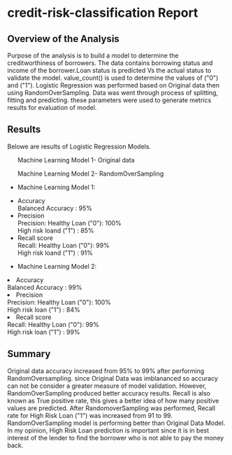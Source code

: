 # credit-risk-classification Report
## Overview of the Analysis

Purpose of the analysis is to build a model to determine the creditworthiness of borrowers.
The data contains borrowing status and income of the borrower.Loan status is predicted Vs the actual status to validate the model.
value_count() is used to determine the values of ("0") and ("1").
Logistic Regression was performed based on Original data then using RandomOverSampling.
Data was went through process of splitting, fitting and predicting.
these parameters were used to generate metrics results for evaluation of model.

## Results
Belowe are results of Logistic Regression Models. 
<ul>Machine Learning Model 1- Original data</ul>
<ul>Machine Learning Model 2- RandomOverSampling</ul>

* Machine Learning Model 1:
  <li>Accuracy</li>
    Balanced Accuracy : 95%<br>
  <li>Precision</li>
    Precision:  Healthy Loan ("0"): 100%<br>
                High risk loand ("1") : 85%<br>
  <li>Recall score</li>
    Recall:  Healthy Loan ("0"): 99%<br>
             High risk loand ("1") : 91% <br>

* Machine Learning Model 2:
 <li>Accuracy</li>
    Balanced Accuracy : 99%<br>
  <li>Precision</li>
    Precision:  Healthy Loan ("0"): 100%<br>
                High risk loan ("1") : 84%<br>
  <li>Recall score</li>
    Recall:  Healthy Loan ("0"): 99%<br>
             High risk loan ("1") : 99% 

## Summary
Original data accuracy increased from 95% to 99% after performing RandomOversampling.
since Original Data was imblananced so accuracy can not be consider  a greater measure of model validation.
However, RandomOverSampling produced better accuracy results.
Recall is also known as True positive rate, this gives a better idea of how many positive values are predicted.
After RandomoverSampling was performed, Recall rate for High Risk Loan ("1") was increased from 91 to 99.
RandomOverSampling model is performing better than Original Data Model.
In my opinion, High Risk Loan prediction is important since it is in best interest of the lender to find the borrower who is not able to pay the money back.
